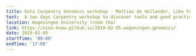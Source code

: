 ```yaml
---
title: Data Carpentry Genomics workshop - Mattias de Hollander, Like Fokkens & Marc Galland
text:  A two days Carpentry workshop to discover tools and good practices related to genomic analyses
location: Wageningen University (room tba)
link: https://nioo-knaw.github.io/2019-02-05-wageningen-genomics/
date: 2019-02-05
startTime: '09:00'
endTime: '17:00'
---
```

